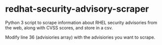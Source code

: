 # redhat-security-advisory-scraper
Python 3 script to scrape information about RHEL security advisories from the web, along with CVSS scores, and store in a csv.

Modify line 36 (advisiories array) with the advisiories you want to scrape.
